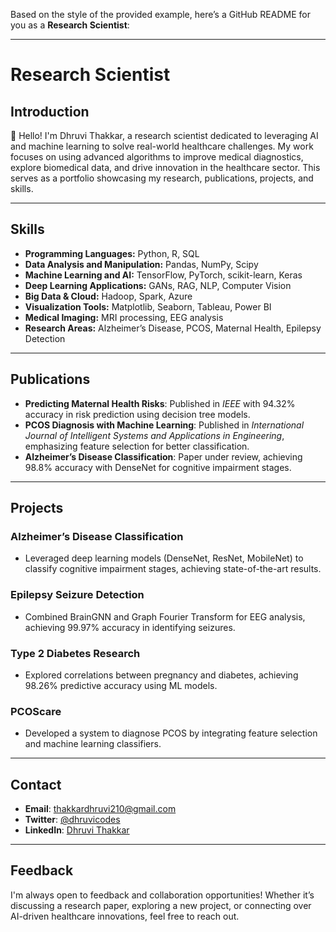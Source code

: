 Based on the style of the provided example, here’s a GitHub README for you as a **Research Scientist**:  

---

# Research Scientist  

## Introduction  

👋 Hello! I'm Dhruvi Thakkar, a research scientist dedicated to leveraging AI and machine learning to solve real-world healthcare challenges. My work focuses on using advanced algorithms to improve medical diagnostics, explore biomedical data, and drive innovation in the healthcare sector. This serves as a portfolio showcasing my research, publications, projects, and skills.  

---

## Skills  

- **Programming Languages:** Python, R, SQL  
- **Data Analysis and Manipulation:** Pandas, NumPy, Scipy  
- **Machine Learning and AI:** TensorFlow, PyTorch, scikit-learn, Keras  
- **Deep Learning Applications:** GANs, RAG, NLP, Computer Vision  
- **Big Data & Cloud:** Hadoop, Spark, Azure  
- **Visualization Tools:** Matplotlib, Seaborn, Tableau, Power BI  
- **Medical Imaging:** MRI processing, EEG analysis  
- **Research Areas:** Alzheimer’s Disease, PCOS, Maternal Health, Epilepsy Detection  

---

## Publications  

- **Predicting Maternal Health Risks**: Published in *IEEE* with 94.32% accuracy in risk prediction using decision tree models.  
- **PCOS Diagnosis with Machine Learning**: Published in *International Journal of Intelligent Systems and Applications in Engineering*, emphasizing feature selection for better classification.  
- **Alzheimer’s Disease Classification**: Paper under review, achieving 98.8% accuracy with DenseNet for cognitive impairment stages.  

---

## Projects  

### **Alzheimer’s Disease Classification**  
- Leveraged deep learning models (DenseNet, ResNet, MobileNet) to classify cognitive impairment stages, achieving state-of-the-art results.  

### **Epilepsy Seizure Detection**  
- Combined BrainGNN and Graph Fourier Transform for EEG analysis, achieving 99.97% accuracy in identifying seizures.  

### **Type 2 Diabetes Research**  
- Explored correlations between pregnancy and diabetes, achieving 98.26% predictive accuracy using ML models.  

### **PCOScare**  
- Developed a system to diagnose PCOS by integrating feature selection and machine learning classifiers.  

---

## Contact  

- **Email**: [thakkardhruvi210@gmail.com](mailto:thakkardhruvi210@gmail.com)  
- **Twitter**: [@dhruvicodes](https://twitter.com/dhruvicodes)  
- **LinkedIn**: [Dhruvi Thakkar](https://www.linkedin.com/in/dhruvithakkar210/)  

---

## Feedback  

I'm always open to feedback and collaboration opportunities! Whether it’s discussing a research paper, exploring a new project, or connecting over AI-driven healthcare innovations, feel free to reach out.  

